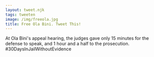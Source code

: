 ```yaml
---
layout: tweet.njk
tags: tweeten
image: /img/freeola.jpg
title: Free Ola Bini. Tweet This!
---
```

At Ola Bini's appeal hearing, the judges gave only 15 minutes for the defense to speak, and 1 hour and a half to the prosecution. #30DaysInJailWithoutEvidence
